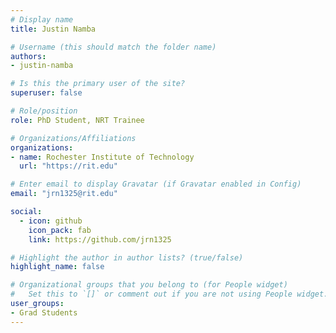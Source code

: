 ```yaml
---
# Display name
title: Justin Namba 

# Username (this should match the folder name)
authors:
- justin-namba

# Is this the primary user of the site?
superuser: false

# Role/position
role: PhD Student, NRT Trainee

# Organizations/Affiliations
organizations:
- name: Rochester Institute of Technology
  url: "https://rit.edu"

# Enter email to display Gravatar (if Gravatar enabled in Config)
email: "jrn1325@rit.edu"

social:
  - icon: github
    icon_pack: fab
    link: https://github.com/jrn1325

# Highlight the author in author lists? (true/false)
highlight_name: false

# Organizational groups that you belong to (for People widget)
#   Set this to `[]` or comment out if you are not using People widget.
user_groups:
- Grad Students
---
```

